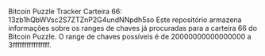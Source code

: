 Bitcoin Puzzle Tracker
Carteira 66: 13zb1hQbWVsc2S7ZTZnP2G4undNNpdh5so
Este repositório armazena informações sobre os ranges de chaves já procuradas para a carteira 66 do Bitcoin Puzzle. O range de chaves possíveis é de 20000000000000000 a 3ffffffffffffffff.
